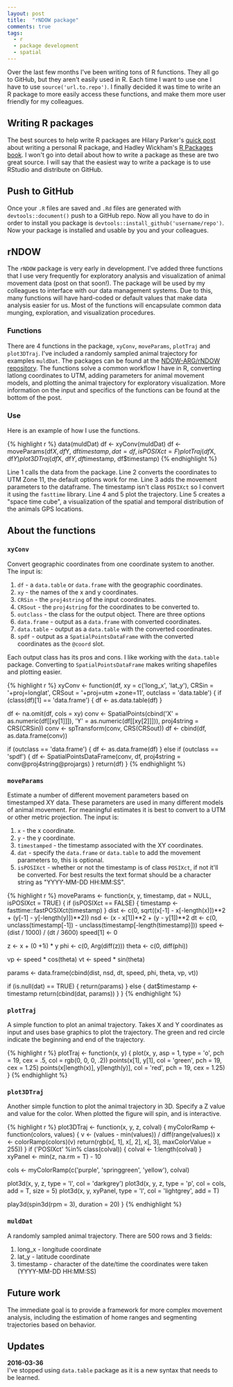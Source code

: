 ```yaml
---
layout: post
title:  "rNDOW package"
comments: true
tags:
  - r
  - package development
  - spatial
---
```


Over the last few months I've been writing tons of R functions. They all go to GitHub, but they aren't easily used in R. Each time I want to use one I have to use `source('url.to.repo')`. I finally decided it was time to write an R package to more easily access these functions, and make them more user friendly for my colleagues.
<!--more-->

## Writing R packages

The best sources to help write R packages are Hilary Parker's [quick post](http://hilaryparker.com/2014/04/29/writing-an-r-package-from-scratch/) about writing a personal R package, and Hadley Wickham's [R Packages book](http://r-pkgs.had.co.nz/). I won't go into detail about how to write a package as these are two great source. I will say that the easiest way to write a package is to use RStudio and distribute on GitHub.

## Push to GitHub

Once your `.R` files are saved and `.Rd` files are generated with `devtools::document()` push to a GitHub repo. Now all you have to do in order to install you package is `devtools::install_github('username/repo')`. Now your package is installed and usable by you and your colleagues.

## rNDOW

The `rNDOW` package is very early in development. I've added three functions that I use very frequently for exploratory analysis and visualization of animal movement data (post on that soon!). The package will be used by my colleagues to interface with our data management systems. Due to this, many functions will have hard-coded or default values that make data analysis easier for us. Most of the functions will encapsulate common data munging, exploration, and visualization procedures.

### Functions

There are 4 functions in the package, `xyConv`, `moveParams`, `plotTraj` and `plot3DTraj`. I've included a randomly sampled animal trajectory for examples `muldDat`. The packages can be found at the [NDOW-ARG/rNDOW repository](https://github.com/NDOW-ARG/rNDOW). The functions solve a common workflow I have in R, converting latlong coordinates to UTM, adding parameters for animal movement models, and plotting the animal trajectory for exploratory visualization. More information on the input and specifics of the functions can be found at the bottom of the post.

### Use

Here is an example of how I use the functions.

{% highlight r %}
data(muldDat)
df <- xyConv(muldDat)
df <- moveParams(df$X, df$Y, df$timestamp, dat = df, isPOSIXct = F)
plotTraj(df$X, df$Y)
plot3DTraj(df$X, df$Y, df$timestamp, df$timestamp)
{% endhighlight %}

Line 1 calls the data from the package. Line 2 converts the coordinates to UTM Zone 11, the default options work for me. Line 3 adds the movement parameters to the dataframe. The timestamp isn't class `POSIXct` so I convert it using the `fasttime` library. Line 4 and 5 plot the trajectory. Line 5 creates a "space time cube", a visualization of the spatial and temporal distribution of the animals GPS locations.

## About the functions

### `xyConv`

Convert geographic coordinates from one coordinate system to another. The input is:

1. `df` - a `data.table` or `data.frame` with the geographic coordinates.
2. `xy` - the names of the x and y coordinates.
3. `CRSin` - the `proj4string` of the input coordinates.
4. `CRSout` - the `proj4string` for the coordinates to be converted to.
5. `outclass` - the class for the output object. There are three options
  1. `data.frame` - output as a `data.frame` with converted coordinates.
  2. `data.table` - output as a `data.table` with the converted coordinates.
  3. `spdf` - output as a `SpatialPointsDataFrame` with the converted coordinates as the `@coord` slot.

Each output class has its pros and cons. I like working with the `data.table` package. Converting to `SpatialPointsDataFrame` makes writing shapefiles and plotting easier.

{% highlight r %}
xyConv <- function(df, xy = c('long_x', 'lat_y'), CRSin = '+proj=longlat', CRSout = '+proj=utm +zone=11',
                    outclass = 'data.table') {
  if (class(df)[1] == 'data.frame') {
    df <- as.data.table(df)
  }

  df <- na.omit(df, cols = xy)
  conv <- SpatialPoints(cbind('X' = as.numeric(df[[xy[1]]]),
                              'Y' = as.numeric(df[[xy[2]]])),
                        proj4string = CRS(CRSin))
  conv <- spTransform(conv, CRS(CRSout))
  df <- cbind(df, as.data.frame(conv))

  if (outclass == 'data.frame') {
    df <- as.data.frame(df)
  } else if (outclass == 'spdf') {
    df <- SpatialPointsDataFrame(conv, df, proj4string = conv@proj4string@projargs)
  }
  return(df)
}
{% endhighlight %}

### `moveParams`

Estimate a number of different movement parameters based on timestamped XY data. These parameters are used in many different models of animal movement. For meaningful estimates it is best to convert to a UTM or other metric projection. The input is:

1. `x` - the x coordinate.
2. `y` - the y coordinate.
3. `timestamped` - the timestamp associated with the XY coordinates.
4. `dat` - specify the `data.frame` or `data.table` to add the movement parameters to, this is optional.
5. `isPOSIXct` - whether or not the timestamp is of class `POSIXct`, if not it'll be converted. For best results the text format should be a character string as "YYYY-MM-DD HH:MM:SS".

{% highlight r %}
moveParams <- function(x, y, timestamp, dat = NULL, isPOSIXct = TRUE) {
  if (isPOSIXct == FALSE) {
    timestamp <- fasttime::fastPOSIXct(timestamp)
  }
  dist <- c(0, sqrt((x[-1] - x[-length(x)])**2 +
                      (y[-1] - y[-length(y)])**2))
  nsd <- (x - x[1])**2 + (y - y[1])**2
  dt <- c(0, unclass(timestamp[-1]) - unclass(timestamp[-length(timestamp)]))
  speed <- (dist / 1000) / (dt / 3600)
  speed[1] <- 0

  z <- x + (0 +1i) * y
  phi <- c(0, Arg(diff(z)))
  theta <- c(0, diff(phi))

  vp <- speed * cos(theta)
  vt <- speed * sin(theta)

  params <- data.frame(cbind(dist, nsd, dt, speed, phi, theta, vp, vt))

  if (is.null(dat) == TRUE) {
    return(params)
  } else {
    dat$timestamp <- timestamp
    return(cbind(dat, params))
  }
}
{% endhighlight %}

### `plotTraj`

A simple function to plot an animal trajectory. Takes X and Y coordinates as input and uses base graphics to plot the trajectory. The green and red circle indicate the beginning and end of the trajectory.

{% highlight r %}
plotTraj <- function(x, y) {
  plot(x, y, asp = 1, type = 'o', pch = 19, cex = .5, col = rgb(0, 0, 0, .2))
  points(x[1], y[1], col = 'green', pch = 19, cex = 1.25)
  points(x[length(x)], y[length(y)], col = 'red', pch = 19, cex = 1.25)
}
{% endhighlight %}

### `plot3DTraj`

Another simple function to plot the animal trajectory in 3D. Specify a Z value and value for the color. When plotted the figure will spin, and is interactive.

{% highlight r %}
plot3DTraj <- function(x, y, z, colval) {
  myColorRamp <- function(colors, values) {
    v <- (values - min(values)) / diff(range(values))
    x <- colorRamp(colors)(v)
    return(rgb(x[, 1], x[, 2], x[, 3], maxColorValue = 255))
  }
  if ('POSIXct' %in% class(colval)) {
    colval <- 1:length(colval)
  }
  xyPanel <- min(z, na.rm = T) - 10

  cols <- myColorRamp(c('purple', 'springgreen', 'yellow'), colval)

  plot3d(x, y, z, type = 'l', col = 'darkgrey')
  plot3d(x, y, z, type = 'p', col = cols, add = T, size = 5)
  plot3d(x, y, xyPanel, type = 'l', col = 'lightgrey', add = T)


  play3d(spin3d(rpm = 3), duration = 20)
}
{% endhighlight %}

### `muldDat`

A randomly sampled animal trajectory. There are 500 rows and 3 fields:

1. long_x - longitude coordinate
2. lat_y - latitude coordinate
3. timestamp - character of the date/time the coordinates were taken (YYYY-MM-DD HH:MM:SS)

## Future work

The immediate goal is to provide a framework for more complex movement analysis, including the estimation of home ranges and segmenting trajectories based on behavior.

## Updates

**2016-03-36**  
I've stopped using `data.table` package as it is a new syntax that needs to be learned.
